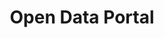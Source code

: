 ---
title: 'Open Data Portal'
slug: 'open-data-portal'
published: true
categories: [gallery]
content: 'Browse, learn more about, and download the data displayed on Global Forest Watch.'
href: 'http://data.globalforestwatch.org'
href_text: 'Browse data'
href_class: 'btn green medium mobile-friendly'
source: 'World Resources Institute'
filters: 'data, fires, global-forest-watch, maps, mining, palm-oil, satellite-imagery'
---